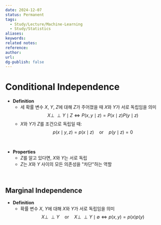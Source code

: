 ```yaml
---
date: 2024-12-07
status: Permanent
tags:
  - Study/Lecture/Machine-Learning
  - Study/Statistics
aliases: 
keywords: 
related notes: 
reference: 
author: 
url: 
dg-publish: false
---
```

# Conditional Independence
- **Definition**
	- 세 확률 변수 $X$, $Y$, $Z$에 대해 $Z$가 주어졌을 때 $X$와 $Y$가 서로 독립임을 의미
	  $$X \perp\!\!\!\perp Y \mid Z \iff P(x,y \mid z) = P(x \mid z) P(y \mid z)$$
	- $X$와 $Y$가 $Z$를 조건으로 독립일 때:
		$$p(x \mid y, z) = p(x \mid z) \quad \text{or} \quad p(y \mid z) = 0$$

<br>

- **Properties**
	- $Z$를 알고 있다면, $X$와 $Y$는 서로 독립
	- $Z$는 $X$와 $Y$ 사이의 모든 의존성을 "차단"하는 역할

<br>

## Marginal Independence
- **Definition**
	- 확률 변수 $X$, $Y$에 대해 $X$와 $Y$가 서로 독립임을 의미
	  $$X \perp\!\!\!\perp Y \quad \text{or} \quad X \perp\!\!\!\perp Y \mid \emptyset\iff p(x, y) = p(x)p(y)$$